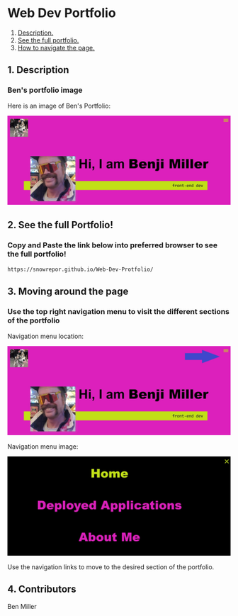 # Web Dev Portfolio
1. [ Description. ](#desc)
2. [ See the full portfolio. ](#web-address)
3. [ How to navigate the page. ](#usage)


<a name="desc"></a>
## 1. Description


### Ben's portfolio image


Here is an image of Ben's Portfolio:

![Top-Page-Area](./assets/img/screen4.JPG?raw=true "Top-Page-Area")


<a name="web-address"></a>
## 2. See the full Portfolio!

### Copy and Paste the link below into preferred browser to see the full portfolio! 

```html
https://snowrepor.github.io/Web-Dev-Protfolio/
```
<a name="usage"></a>
## 3. Moving around the page


### Use the top right navigation menu to visit the different sections of the portfolio

Navigation menu location:

![nav-menu](./assets/img/screen6.JPG?raw=true "Navigational Menu")

Navigation menu image:

![nav-menu](./assets/img/screen5.JPG?raw=true "Navigational Menu")

Use the navigation links to move to the desired section of the portfolio.

<a name="Built By"></a>
## 4. Contributors 
Ben Miller